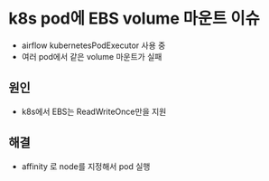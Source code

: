 # k8s pod에 EBS volume 마운트 이슈

- airflow kubernetesPodExecutor 사용 중
- 여러 pod에서 같은 volume 마운트가 실패

## 원인
- k8s에서 EBS는 ReadWriteOnce만을 지원

## 해결
- affinity 로 node를 지정해서 pod 실행